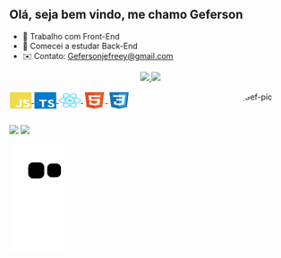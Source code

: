 ## Olá, seja bem vindo, me chamo Geferson

- 🔭 Trabalho com Front-End
- 🌱 Comecei a estudar Back-End
- ✉️ Contato: Gefersonjefreey@gmail.com


<div align="center">
  <a href="https://github.com/GefersonLopes">
  <img height="180em" src="https://github-readme-stats.vercel.app/api?username=GefersonLopes&show_icons=true&theme=maroongold&include_all_commits=true&count_private=true"/>
  <img height="180em" src="https://github-readme-stats.vercel.app/api/top-langs/?username=GefersonLopes&layout=compact&langs_count=7&theme=dracula"/>
</div>
<div style="display: inline_block"><br>
  <img align="center" alt="Rafa-Js" height="30" width="40" src="https://raw.githubusercontent.com/devicons/devicon/master/icons/javascript/javascript-plain.svg">
  <img align="center" alt="Rafa-Ts" height="30" width="40" src="https://raw.githubusercontent.com/devicons/devicon/master/icons/typescript/typescript-plain.svg">
  <img align="center" alt="Rafa-React" height="30" width="40" src="https://raw.githubusercontent.com/devicons/devicon/master/icons/react/react-original.svg">
  <img align="center" alt="Rafa-HTML" height="30" width="40" src="https://raw.githubusercontent.com/devicons/devicon/master/icons/html5/html5-original.svg">
  <img align="center" alt="Rafa-CSS" height="30" width="40" src="https://raw.githubusercontent.com/devicons/devicon/master/icons/css3/css3-original.svg">
  <img align="right" alt="Gef-pic" height="150" width="100" style="border-radius:50px;" src="https://lh3.googleusercontent.com/VB08-PH5mCIerBEXupVK5LLWEIfS0NxOrOI-bMi4BvTkwQj2W6XjwCqSVelVj_QX5Jdlts0eHo4-eHdGXsMXsiMm1cyI5fc5K383BViCC_GT4D7LXLpUXVPrOVhSV80yvqL6LAI4iA0Boe7a0iQ_kAgKLGWK7L2fU6cxWRR-el1C035J0l70HAlrv3KFPRHjlsyucDAozbafhOq5u_uyM3lUYmLdYE6AYhRsO1HR0wcEdxNdwipoNC-unE5idTWdoqFqfQtJBtmB8vm1VLAlfYjAnikPwCdvaOUCJwOcW93qHWajDKtkmAO6QAF0rQL5S5heusVraI0pGt1e3I4baCeK42xAzoyflOktHYPD7ETMY5qwEq7nTtFNm841YIAjj2ifiDugy39Lh-EPIqK2hbsukNf6PHHjVsIMRSQF790_l1kXZcuNolGlcnhmqIAoAQzrHwfHXVza9qzaq3HJ3tyIT1kdhzKaiYMRo1mD5Uta5s0f12aF3y8RPJ5Rr_AOj87UBnfjxYhwc1nzu0IIaV6M8ukd9-2059WyBbXEGn_jm3PIyxSW0SV2ILYrUgj0NDrKT6RbYPAKFM7-rllY7An1UzXW-K3DoZz1LxrfWc5lHp8grNYLsvh6H78l-Dc1yzVqztv63G9xu_Usz0b7TChpJp-B0D1FUCiBsPs9pdhdmO3eB0pRB6qXp9jiF_2fDIAde4iiOVd0xgINqzuNNqWjv5Pg3_IJljaKBbPYbPr8rRJ7t9wc1CPkcq9o6PszHDG1BMgu-uH-xcAj4TNcOHaVBhzovFa-uKl7lHVywukGKv2GV49425ju6LuSww8xDCFPyTxD3hUOJh87ttGAfUygt37Rc0WTgicklx0ep9Xpndea5dqx1b_7HfgArn2i55-BIgmbBOQiEhEdx4VPN9PVS28famtHxxVmbk0x93h1ipFBa_B5lVcLQfHyVOX7Ie_waUj1uEbgz7w=w1011-h1797-no?authuser=1">
</div>
  
  ##
 
<div> 
  <a href="https://instagram.com/_ogeferson" target="_blank"><img src="https://img.shields.io/badge/-Instagram-%23E4405F?style=for-the-badge&logo=instagram&logoColor=white" target="_blank"></a> 
  <a href="https://www.linkedin.com/in/algeferson" target="_blank"><img src="https://img.shields.io/badge/-LinkedIn-%230077B5?style=for-the-badge&logo=linkedin&logoColor=white" target="_blank"></a> 
 
  ![Snake animation](https://github.com/rafaballerini/rafaballerini/blob/output/github-contribution-grid-snake.svg)
 
</div>

